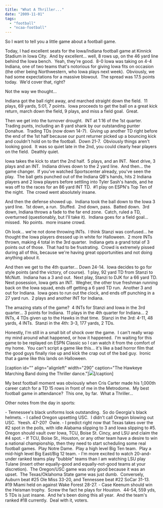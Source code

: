 ```yaml
---
title: "What A Thriller..."
date: "2009-11-01"
tags:
  - "football"
  - "ncaa-football"
---
```


So I want to tell you a little game about a football game.

Today, I had excellent seats for the Iowa/Indiana football game at Kinnick Stadium in Iowa City.  And by excellent... well, 8 rows up, on the 46 yard line behind the Iowa bench.  Yeah, they're good.  8-0 Iowa was taking on 4-4 Indiana, one of two teams that's notorious for giving Iowa fits on occasion (the other being Northwestern, who Iowa plays next week).  Obviously, we had some expectations for a massive blowout.  The spread was 17.5 points today.  We'd cover that, right?

Not the way we thought...

Indiana got the ball right away, and marched straight down the field.  11 plays, 69 yards, 5:01, 7 points.  Iowa proceeds to get the ball on a great kick return, march down the field, 9 plays, and miss a field goal.  Great.

Then we get into the turnover drought.  INT at 1:16 of the 1st quarter.  Trading punts, including an 8 yard shank by our outstanding punter Donahue.  Trading TDs (now down 14-7).  Giving up another TD right before the end of the 1st half because our punt returner picked up a bouncing kick and couldn't hold on to the football.  Down 21-7.  Obviously things aren't looking good.  It was so quiet late in the 2nd, you could clearly hear players on the field.  Deathly quiet.

Iowa takes the kick to start the 2nd half.  5 plays, and an INT.  Next drive, 3 plays and an INT.  Indiana drives down to the 2 yard line.  And then... the game changer.  If you've watched Sportscenter already, you've seen the play.  The ball gets punched out of the Indiana QB's hands, hits 2 Indiana players and 2 Iowa players before settling into Tyler Sash's hands, and he was off to the races for an 86 yard INT TD.  #1 play on ESPN's Top Ten of the night.  The crowd went absolutely insane.

And then the defense showed up.  Indiana took the ball down to the Iowa 3 yard line.  1st down, a run.  Stuffed.  2nd down, pass.  Batted down.  3rd down, Indiana throws a fade to the far end zone.  Catch, ruled a TD, overturned (questionably, but I'll take it).  Indiana goes for a field goal... missed.  No points.  more insane crowd.

Oh look... we're not done throwing INTs.  I think Stanzi was confused... he thought the Iowa players dressed up in white for Halloween.  2 more INTs thrown, making 4 total in the 3rd quarter.  Indiana gets a grand total of 3 points out of those.  That had to be frustrating.  Crowd is extremely pissed during all of this, because we're having great opportunities and not doing anything about it.

And then we get to the 4th quarter... Down 24-14.  Iowa decides to go for style points (and the victory, of course).  1 play, 92 yard TD from Stanzi to McNutt.  Indiana has a 3 and out.  Next play, Stanzi to DJK for a 66 yard TD.  Next posession, Iowa gets an INT.  Wegher, the other true freshman running back on the Iowa squad, ends off getting a 6 yard TD run.  Another 3 and out for Indiana.  Iowa goes to run out the clock, and ends off punching in a 27 yard run.  2 plays and another INT for Indiana.

The amazing stats of the game?  4 INTs for Stanzi and Iowa in the 3rd quarter... 3 points for Indiana.  11 plays in the 4th quarter for Indiana... 2 INTs, 4 TDs given up to the Hawks in that time.  Stanzi in the 3rd: 4-11, 48 yards, 4 INTs.  Stanzi in the 4th: 3-3, 177 yards, 2 TDs.

Honestly, I'm still in a small bit of shock over the game.  I can't really wrap my mind around what happened, or how it happened.  I'm waiting for this game to be replayed on ESPN Classic so I can watch it from the comfort of my home.  You can't script a game like this... it's like a bad horror film that the good guys finally rise up and kick the crap out of the bad guy.  Ironic that a game like this lands on Halloween.

\[caption id="" align="alignleft" width="290" caption="The Hawkeye Marching Band doing the Thriller dance."\]![](images/11139_613079531923_38206727_36062988_194172_n.jpg)\[/caption\]

My best football moment was obviously when Cris Carter made his 1,000th career catch for a TD 15 rows in front of me in the Metrodome.  My best football game in attendance?  This one, by far.  What a Thriller...

Other notes from the day in sports:

\- Tennessee's black uniforms look outstanding.  So do Georgia's black helmets. - I called Oregon upsetting USC.  I didn't call Oregon blowing out USC.  Yeesh. 47-20?  Owie. - I predict right now that Texas takes over the #2 spot in the polls, with idle Alabama slipping to 3 and Iowa slipping to #5.  Oregon should vault over Iowa, TCU, Boise St. Cincy, and LSU and claim the #4 spot. - If TCU, Boise St., Houston, or any other team have a desire to win a national championship, then they need to start scheduling some real football games.  Play Notre Dame.  Play a high level Big Ten team.  Play a mid-high level Big East/Big 12 team. - I'm more excited to watch 20-and-under ranked teams play "bubble" teams than I am watching LSU play Tulane (insert other equally-good and equally-not-good teams at your discretion).  The Oregon/USC game was only good because it was an upset.  The Texas/Oklahoma State game was just dumb.  Conversely, Auburn beat #25 Ole Miss 33-20, and Tennessee beat #22 SoCar 31-13.  #19 Miami held on against Wake Forest 28-27. - Case Keenum should win the Heisman trophy.  Screw the fact he plays for Houston.  44-54, 559 yds, 5 TDs is just insane.  And he's been doing this all year.  And the team's ranked #18 currently.  Deal with it, voters.
